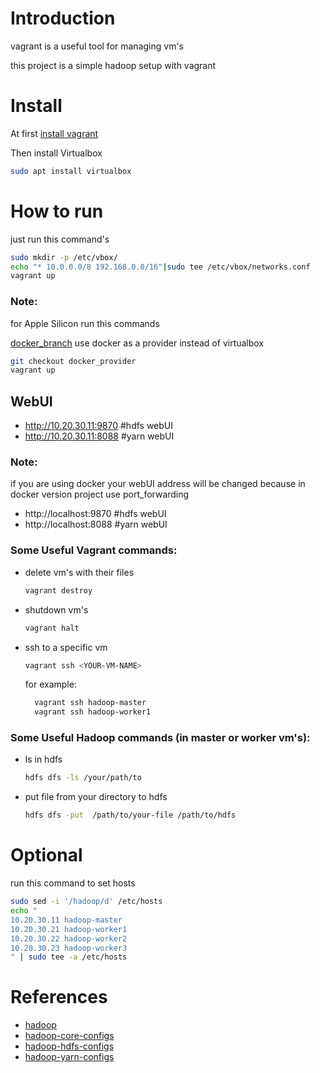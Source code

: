

# Introduction
vagrant is a useful tool for managing vm's

this project is a simple hadoop setup with vagrant 

# Install
At first [install vagrant](https://www.vagrantup.com/downloads)

Then install Virtualbox
```bash
sudo apt install virtualbox
```

# How to run
just run this command's

```bash
sudo mkdir -p /etc/vbox/
echo "* 10.0.0.0/8 192.168.0.0/16"|sudo tee /etc/vbox/networks.conf
vagrant up
```
### Note:
for Apple Silicon run this commands

[docker_branch](https://github.com/hoseinlook/vagrant-hadoop/tree/docker_provider) use docker as a provider instead of virtualbox
```bash
git checkout docker_provider
vagrant up
```

## WebUI
+ http://10.20.30.11:9870  #hdfs webUI
+ http://10.20.30.11:8088  #yarn webUI

### Note:
if you are using docker your webUI address will be changed because in docker version project use port_forwarding 
+ http://localhost:9870  #hdfs webUI
+ http://localhost:8088  #yarn webUI

### Some Useful Vagrant commands:
+ delete vm's with their files
    ```bash 
    vagrant destroy
    ```
+ shutdown vm's
    ```bash 
    vagrant halt
    ```

+ ssh to a specific vm
    ```bash 
    vagrant ssh <YOUR-VM-NAME>
    ```
  for example:
  ```bash 
    vagrant ssh hadoop-master
    vagrant ssh hadoop-worker1
    ```

### Some Useful Hadoop commands (in master or worker vm's):
+ ls in hdfs
    ```bash 
    hdfs dfs -ls /your/path/to
    ```
+ put file from your directory to hdfs
    ```bash 
    hdfs dfs -put  /path/to/your-file /path/to/hdfs
    ```
# Optional
run this command to set hosts
```bash
sudo sed -i '/hadoop/d' /etc/hosts
echo "
10.20.30.11 hadoop-master
10.20.30.21 hadoop-worker1
10.20.30.22 hadoop-worker2
10.20.30.23 hadoop-worker3
" | sudo tee -a /etc/hosts
```

# References
+ [hadoop](https://hadoop.apache.org/docs/stable/)
+ [hadoop-core-configs](https://hadoop.apache.org/docs/stable/hadoop-project-dist/hadoop-common/core-default.xml)
+ [hadoop-hdfs-configs](https://hadoop.apache.org/docs/stable/hadoop-project-dist/hadoop-hdfs/hdfs-default.xml)
+ [hadoop-yarn-configs](https://hadoop.apache.org/docs/stable/hadoop-yarn/hadoop-yarn-common/yarn-default.xml)
